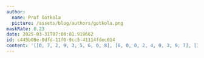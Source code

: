 ```yaml
---
author:
  name: Prof Gotkola
  picture: /assets/blog/authors/gotkola.png
maskRate: 0.23
date: 2025-03-31T07:00:01.919662
id: c445b08e-0dfd-11f0-9cc5-41114fdec614
content: '[[0, 7, 2, 9, 3, 5, 6, 0, 8], [6, 0, 0, 2, 4, 0, 3, 9, 7], [3, 9, 4, 6, 7, 8, 1, 2, 0], [9, 5, 6, 3, 8, 7, 4, 1, 2], [2, 4, 8, 1, 5, 9, 7, 6, 3], [0, 0, 0, 0, 6, 0, 5, 8, 9], [4, 2, 7, 5, 9, 6, 8, 3, 1], [5, 3, 0, 0, 2, 4, 0, 0, 6], [0, 6, 9, 7, 0, 3, 0, 5, 4]]'
---
```

